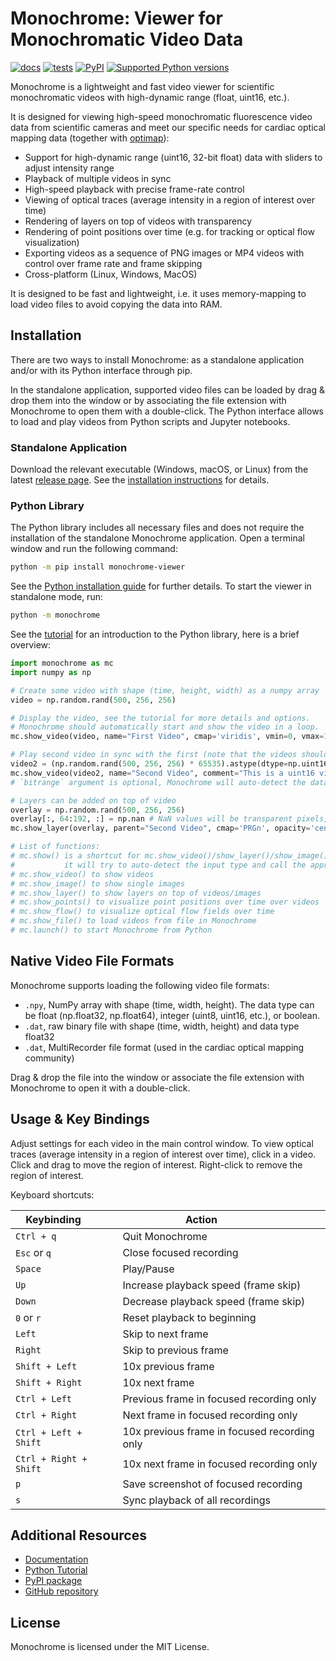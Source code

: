 # Monochrome: Viewer for Monochromatic Video Data
[![docs](https://readthedocs.org/projects/monochrome/badge/?version=latest&style=)](https://monochrome.readthedocs.org)
[![tests](https://github.com/sitic/monochrome/actions/workflows/build.yml/badge.svg)](https://github.com/sitic/monochrome/actions/workflows/build.yml)
[![PyPI](https://img.shields.io/pypi/v/monochrome-viewer.svg)](https://pypi.org/project/monochrome-viewer/)
[![Supported Python versions](https://img.shields.io/pypi/pyversions/monochrome-viewer.svg)](https://python.org)

Monochrome is a lightweight and fast video viewer for scientific monochromatic videos with high-dynamic range (float, uint16, etc.).

It is designed for viewing high-speed monochromatic fluorescence video data from scientific cameras and meet our specific needs for cardiac optical mapping data (together with [optimap](https://github.com/cardiacvision/optimap)):
* Support for high-dynamic range (uint16, 32-bit float) data with sliders to adjust intensity range
* Playback of multiple videos in sync
* High-speed playback with precise frame-rate control
* Viewing of optical traces (average intensity in a region of interest over time)
* Rendering of layers on top of videos with transparency
* Rendering of point positions over time (e.g. for tracking or optical flow visualization)
* Exporting videos as a sequence of PNG images or MP4 videos with control over frame rate and frame skipping
* Cross-platform (Linux, Windows, MacOS)

It is designed to be fast and lightweight, i.e. it uses memory-mapping to load video files to avoid copying the data into RAM.

## Installation

There are two ways to install Monochrome: as a standalone application and/or with its Python interface through pip.

In the standalone application, supported video files can be loaded by drag & drop them into the window or by associating the file extension with Monochrome to open them with a double-click. The Python interface allows to load and play videos from Python scripts and Jupyter notebooks.

### Standalone Application

Download the relevant executable (Windows, macOS, or Linux) from the latest [release page](https://github.com/sitic/monochrome/releases/latest). See the [installation instructions](https://monochrome.readthedocs.io/latest/installation_standalone/) for details.

### Python Library

The Python library includes all necessary files and does not require the installation of the standalone Monochrome application. Open a terminal window and run the following command:

```bash
python -m pip install monochrome-viewer
```

See the [Python installation guide](https://monochrome.readthedocs.io/latest/installation_python/) for further details. To start the viewer in standalone mode, run:
```bash
python -m monochrome
```

See the [tutorial](https://monochrome.readthedocs.io/latest/tutorial/) for an introduction to the Python library, here is a brief overview:

```python
import monochrome as mc
import numpy as np

# Create some video with shape (time, height, width) as a numpy array
video = np.random.rand(500, 256, 256)

# Display the video, see the tutorial for more details and options.
# Monochrome should automatically start and show the video in a loop.
mc.show_video(video, name="First Video", cmap='viridis', vmin=0, vmax=1)

# Play second video in sync with the first (note that the videos should have the same length)
video2 = (np.random.rand(500, 256, 256) * 65535).astype(dtype=np.uint16)
mc.show_video(video2, name="Second Video", comment="This is a uint16 video", bitrange="uint16")
# `bitrange` argument is optional, Monochrome will auto-detect the data type

# Layers can be added on top of video
overlay = np.random.rand(500, 256, 256)
overlay[:, 64:192, :] = np.nan # NaN values will be transparent pixels, see tutorial
mc.show_layer(overlay, parent="Second Video", cmap='PRGn', opacity='centered')

# List of functions:
# mc.show() is a shortcut for mc.show_video()/show_layer()/show_image()/show_file(),
#           it will try to auto-detect the input type and call the appropriate function.
# mc.show_video() to show videos
# mc.show_image() to show single images
# mc.show_layer() to show layers on top of videos/images
# mc.show_points() to visualize point positions over time over videos
# mc.show_flow() to visualize optical flow fields over time
# mc.show_file() to load videos from file in Monochrome
# mc.launch() to start Monochrome from Python
```

## Native Video File Formats
Monochrome supports loading the following video file formats:

* `.npy`, NumPy array with shape (time, width, height). The data type can be float (np.float32, np.float64), integer (uint8, uint16, etc.), or boolean.
* `.dat`, raw binary file with shape (time, width, height) and data type float32
* `.dat`, MultiRecorder file format (used in the cardiac optical mapping community)

Drag & drop the file into the window or associate the file extension with Monochrome to open it with a double-click.

## Usage & Key Bindings

Adjust settings for each video in the main control window. To view optical traces (average intensity in a region of interest over time), click in a video. Click and drag to move the region of interest. Right-click to remove the region of interest.

Keyboard shortcuts:

| Keybinding &nbsp;&nbsp;&nbsp;&nbsp;&nbsp;&nbsp;&nbsp; | Action &nbsp;&nbsp;&nbsp;&nbsp;&nbsp;&nbsp;&nbsp;&nbsp;&nbsp;&nbsp;&nbsp;&nbsp;&nbsp;&nbsp; |
| --- | --- |
| `Ctrl + q` | Quit Monochrome |
| `Esc` or `q` | Close focused recording |
| `Space` | Play/Pause |
| `Up` | Increase playback speed (frame skip) |
| `Down` | Decrease playback speed (frame skip) |
| `0` or `r` | Reset playback to beginning |
| `Left` | Skip to next frame |
| `Right` | Skip to previous frame |
| `Shift + Left` | 10x previous frame |
| `Shift + Right` | 10x next frame |
| `Ctrl + Left` | Previous frame in focused recording only |
| `Ctrl + Right` | Next frame in focused recording only |
| `Ctrl + Left + Shift` | 10x previous frame in focused recording only |
| `Ctrl + Right + Shift` | 10x next frame in focused recording only |
| `p` | Save screenshot of focused recording |
| `s` | Sync playback of all recordings |

## Additional Resources

* [Documentation](https://monochrome.readthedocs.io)
* [Python Tutorial](https://monochrome.readthedocs.io/latest/tutorial/)
* [PyPI package](https://pypi.org/project/monochrome-viewer/)
* [GitHub repository](https://github.com/sitic/monochrome)

## License

Monochrome is licensed under the MIT License.

